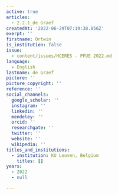 ```yaml
---
active: true
articles:
  - 2.2.1_de Graef
createdAt: '2022-06-29T07:19:38.856Z'
exerpt: ''
firstname: Ortwin
is_institution: false
issue:
  - content/issues/HCERES - PFUE 2022.md
language:
  - English
lastname: de Graef
picture: ''
picture_copyright: ''
reference: ''
social_channels:
  google_scholar: ''
  instagram: ''
  linkedin: ''
  mendeley: ''
  orcid: ''
  researchgate: ''
  twitter: ''
  website: ''
  wikipedia: ''
titles_and_institutions:
  - institution: KU Leuven, Belgium
    titles: []
years:
  - 2022
  - null

---
```

